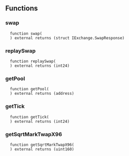 



## Functions
### swap
```solidity
  function swap(
  ) external returns (struct IExchange.SwapResponse)
```




### replaySwap
```solidity
  function replaySwap(
  ) external returns (int24)
```




### getPool
```solidity
  function getPool(
  ) external returns (address)
```




### getTick
```solidity
  function getTick(
  ) external returns (int24)
```




### getSqrtMarkTwapX96
```solidity
  function getSqrtMarkTwapX96(
  ) external returns (uint160)
```






